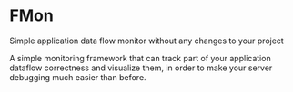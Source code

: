 # FMon
Simple application data flow monitor without any changes to your project

A simple monitoring framework that can track part of your application dataflow correctness
and visualize them, in order to make your server debugging much easier than before.
